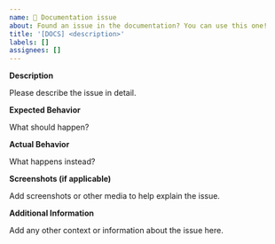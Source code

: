 ```yaml
---
name: 📄 Documentation issue
about: Found an issue in the documentation? You can use this one!
title: '[DOCS] <description>'
labels: []
assignees: []
---
```


**Description**

Please describe the issue in detail.

**Expected Behavior**

What should happen?

**Actual Behavior**

What happens instead?

**Screenshots (if applicable)**

Add screenshots or other media to help explain the issue.

**Additional Information**

Add any other context or information about the issue here.